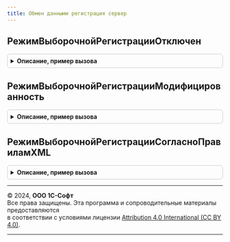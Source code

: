 ```yaml
---
title: Обмен данными регистрация сервер
---
```



## РежимВыборочнойРегистрацииОтключен
<details style="margin: 1em 0; padding: 0.5em; border: 1px solid #ccc; border-radius: 6px;">

<summary style="font-weight: bold; cursor: pointer;">Описание, пример вызова</summary>

```bsl

// Возвращает идентификатор режима выборочной регистрации, при котором данная функциональность отключена,
// т.е. все записываемые объекты считаются измененными.
//
// Возвращаемое значение:
//  Строка - идентификатор режима выборочной регистрации "Отключен".
//
Функция РежимВыборочнойРегистрацииОтключен() Экспорт
```

Пример вызова
```bsl
Результат = ОбменДаннымиРегистрацияСервер.РежимВыборочнойРегистрацииОтключен() 
```
</details>

## РежимВыборочнойРегистрацииМодифицированность
<details style="margin: 1em 0; padding: 0.5em; border: 1px solid #ccc; border-radius: 6px;">

<summary style="font-weight: bold; cursor: pointer;">Описание, пример вызова</summary>

```bsl

// Возвращает идентификатор режима выборочной регистрации, при котором изменение объекта проверяется по
// свойству "Модифицированность" объекта информационной базы.
//
// Возвращаемое значение:
//  Строка - идентификатор режима выборочной регистрации "Модифицированность".
//
Функция РежимВыборочнойРегистрацииМодифицированность() Экспорт
```

Пример вызова
```bsl
Результат = ОбменДаннымиРегистрацияСервер.РежимВыборочнойРегистрацииМодифицированность() 
```
</details>

## РежимВыборочнойРегистрацииСогласноПравиламXML
<details style="margin: 1em 0; padding: 0.5em; border: 1px solid #ccc; border-radius: 6px;">

<summary style="font-weight: bold; cursor: pointer;">Описание, пример вызова</summary>

```bsl

// Возвращает идентификатор режима выборочной регистрации, при котором изменение объекта проверяется
// сравнением значений реквизитов до и после записи. Список реквизитов готовиться по свойствам объектов,
// описанных в правилах конвертации.
// Режим поддерживается только для планов обменов УОП (см. документацию its.1c.ru).
//
// Возвращаемое значение:
//  Строка - идентификатор режима выборочной регистрации "СогласноПравиламXML".
//
Функция РежимВыборочнойРегистрацииСогласноПравиламXML() Экспорт
```

Пример вызова
```bsl
Результат = ОбменДаннымиРегистрацияСервер.РежимВыборочнойРегистрацииСогласноПравиламXML() 
```
</details>

---

© 2024, **ООО 1С-Софт**  
Все права защищены. Эта программа и сопроводительные материалы предоставляются  
в соответствии с условиями лицензии [Attribution 4.0 International (CC BY 4.0)](https://creativecommons.org/licenses/by/4.0/legalcode).

---
